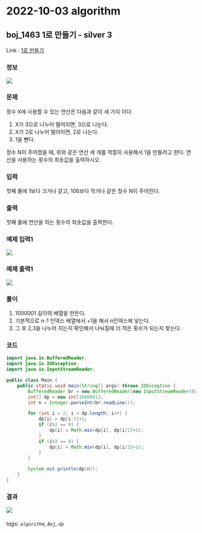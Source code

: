 # 2022-10-03 algorithm

## boj_1463 1로 만들기 - silver 3

Link : [1로 만들기](https://www.acmicpc.net/problem/1463)

### 정보
![](https://i.imgur.com/yrLQL0X.png)

### 문제
정수 X에 사용할 수 있는 연산은 다음과 같이 세 가지 이다.

1. X가 3으로 나누어 떨어지면, 3으로 나눈다.
2. X가 2로 나누어 떨어지면, 2로 나눈다.
3. 1을 뺀다.

정수 N이 주어졌을 때, 위와 같은 연산 세 개를 적절히 사용해서 1을 만들려고 한다. 연산을 사용하는 횟수의 최솟값을 출력하시오.

### 입력
첫째 줄에 1보다 크거나 같고, 106보다 작거나 같은 정수 N이 주어진다.

### 출력
첫째 줄에 연산을 하는 횟수의 최솟값을 출력한다.

### 예제 입력1 
![](https://i.imgur.com/I4oJv2Y.png)

### 예제 출력1
![](https://i.imgur.com/jWpEaZ6.png)

### 풀이
1. 1000001 길이의 배열을 만든다.
2. 기본적으로 n-1 인덱스 배열에서 +1을 해서 n인덱스에 넣는다.
3. 그 후 2,3을 나누어 지는지 확인해서 나눠질때 더 적은 횟수가 되는지 찾는다.

### 코드
```java
import java.io.BufferedReader;
import java.io.IOException;
import java.io.InputStreamReader;

public class Main {
    public static void main(String[] args) throws IOException {
        BufferedReader br = new BufferedReader(new InputStreamReader(System.in));
        int[] dp = new int[1000001];
        int n = Integer.parseInt(br.readLine());

        for (int i = 2; i < dp.length; i++) {
            dp[i] = dp[i-1]+1;
            if (i%2 == 0) {
                dp[i] = Math.min(dp[i], dp[i/2]+1);
            }
            if (i%3 == 0) {
                dp[i] = Math.min(dp[i], dp[i/3]+1);
            }
        }

        System.out.println(dp[n]);
    }
}

```

### 결과
![](https://i.imgur.com/0xhEci4.png)

###### tags: `algorithm`, `Boj`, `dp`
